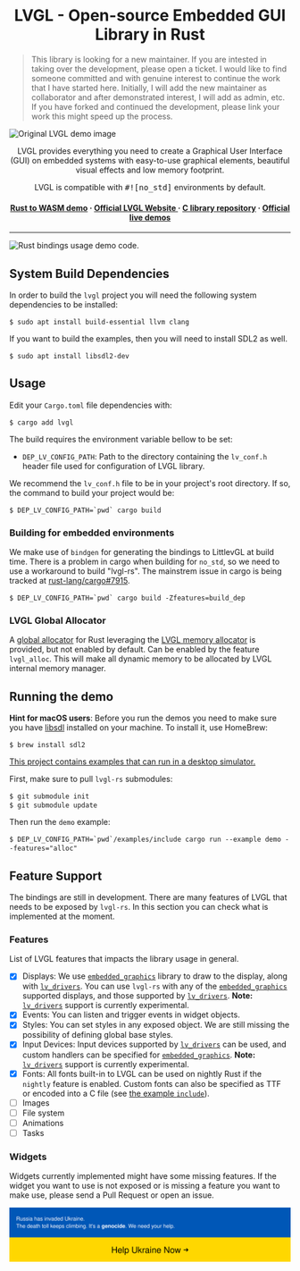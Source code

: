 <h1 align="center"> LVGL - Open-source Embedded GUI Library in Rust</h1>

> This library is looking for a new maintainer. If you are intested in taking over the development, please open a
> ticket. I would like to find someone committed and with genuine interest to continue the work that I have started
> here. Initially, I will add the new maintainer as collaborator and after demonstrated interest, I will add
> as admin, etc. If you have forked and continued the development, please link your work this might speed up the
> process.


![Original LVGL demo image](lv_demo.png)

<p align="center">
LVGL provides everything you need to create a Graphical User Interface (GUI) on embedded systems with easy-to-use graphical elements, beautiful visual effects and low memory footprint. 
</p>
<p align="center">
LVGL is compatible with <samp>#![no_std]</samp> environments by default.
</p>

<h4 align="center">
<a href="https://github.com/rafaelcaricio/lvgl-rs-wasm">Rust to WASM demo</a> &middot;
<a href="https://lvgl.io/">Official LVGL Website </a> &middot;
<a href="https://github.com/littlevgl/lvgl">C library repository</a> &middot;
<a href="https://lvgl.io/demos">Official live demos</a>
</h4>

---

![Rust bindings usage demo code.](demo.png)

## System Build Dependencies

In order to build the `lvgl` project you will need the following system dependencies to be installed:

```
$ sudo apt install build-essential llvm clang
```

If you want to build the examples, then you will need to install SDL2 as well.

```
$ sudo apt install libsdl2-dev
```

## Usage

Edit your `Cargo.toml` file dependencies with:
```
$ cargo add lvgl
```

The build requires the environment variable bellow to be set:

- `DEP_LV_CONFIG_PATH`: Path to the directory containing the `lv_conf.h` header file used for configuration of LVGL library.

We recommend the `lv_conf.h` file to be in your project's root directory. If so, the command to build your project would be:
```shell script
$ DEP_LV_CONFIG_PATH=`pwd` cargo build
```

### Building for embedded environments

We make use of `bindgen` for generating the bindings to LittlevGL at build time. There is a problem in cargo when building
for `no_std`, so we need to use a workaround to build "lvgl-rs". The mainstrem issue in cargo is being tracked at
[rust-lang/cargo#7915](https://github.com/rust-lang/cargo/issues/7915).

```shell
$ DEP_LV_CONFIG_PATH=`pwd` cargo build -Zfeatures=build_dep
```
### LVGL Global Allocator

A [global allocator](https://doc.rust-lang.org/std/alloc/trait.GlobalAlloc.html) for Rust leveraging the
[LVGL memory allocator](https://github.com/lvgl/lvgl/blob/master/src/misc/lv_mem.h) is provided, but not enabled 
by default. Can be enabled by the feature `lvgl_alloc`. This will make all dynamic memory to be allocated by LVGL 
internal memory manager.

## Running the demo

**Hint for macOS users**: Before you run the demos you need to make sure you have [libsdl](https://www.libsdl.org)
installed on your machine. To install it, use HomeBrew:

```shell
$ brew install sdl2
```

[This project contains examples that can run in a desktop simulator.](./examples)

First, make sure to pull `lvgl-rs` submodules:
```shell
$ git submodule init
$ git submodule update 
```

Then run the `demo` example:

```shell
$ DEP_LV_CONFIG_PATH=`pwd`/examples/include cargo run --example demo --features="alloc"
```

## Feature Support

The bindings are still in development. There are many features of LVGL that needs to be exposed by `lvgl-rs`. In
this section you can check what is implemented at the moment.

### Features

List of LVGL features that impacts the library usage in general.
- [x] Displays: We use [`embedded_graphics`](https://docs.rs/embedded-graphics/0.6.2/embedded_graphics/) library to
      draw to the display, along with [`lv_drivers`](https://github.com/lvgl/lv_drivers). You can
      use `lvgl-rs` with any of the [`embedded_graphics`](https://docs.rs/embedded-graphics/0.6.2/embedded_graphics/#supported-displays) supported
      displays, and those supported by [`lv_drivers`](https://github.com/lvgl/lv_drivers).
      **Note:** [`lv_drivers`](https://github.com/lvgl/lv_drivers) support is currently experimental.
- [x] Events: You can listen and trigger events in widget objects.
- [x] Styles: You can set styles in any exposed object. We are still missing the possibility of defining global base styles.
- [x] Input Devices: Input devices supported by [`lv_drivers`](https://github.com/lvgl/lv_drivers)
      can be used, and custom handlers can be specified for [`embedded_graphics`](https://docs.rs/embedded-graphics/0.6.2/embedded_graphics/).
      **Note:** [`lv_drivers`](https://github.com/lvgl/lv_drivers) support is currently experimental.
- [x] Fonts: All fonts built-in to LVGL can be used on nightly Rust if the `nightly` feature is enabled. Custom fonts can also be specified as TTF or encoded into a C file (see [the example `include`](https://github.com/rafaelcaricio/lvgl-rs/tree/master/examples/include)).
- [ ] Images
- [ ] File system
- [ ] Animations
- [ ] Tasks

### Widgets

Widgets currently implemented might have some missing features. If the widget you want to use is not exposed or
is missing a feature you want to make use, please send a Pull Request or open an issue.

[![SWUbanner](https://raw.githubusercontent.com/vshymanskyy/StandWithUkraine/main/banner2-direct.svg)](https://github.com/vshymanskyy/StandWithUkraine/blob/main/docs/README.md)
